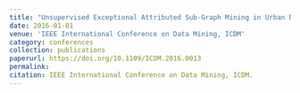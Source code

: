 ```yaml
---
title: "Unsupervised Exceptional Attributed Sub-Graph Mining in Urban Data"
date: 2016-01-01
venue: 'IEEE International Conference on Data Mining, ICDM'
category: conferences
collection: publications
paperurl: https://doi.org/10.1109/ICDM.2016.0013
permalink: 
citation: IEEE International Conference on Data Mining, ICDM.
---
```

